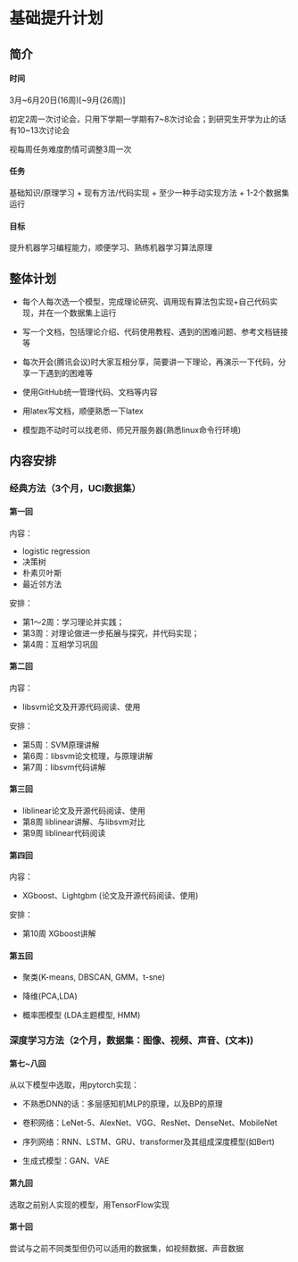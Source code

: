 # 基础提升计划



## 简介

#### 时间

 3月~6月20日(16周)[~9月(26周)]

初定2周一次讨论会，只用下学期一学期有7~8次讨论会；到研究生开学为止的话有10~13次讨论会

视每周任务难度酌情可调整3周一次

#### 任务

基础知识/原理学习 + 现有方法/代码实现 + 至少一种手动实现方法 + 1-2个数据集运行

#### 目标

提升机器学习编程能力，顺便学习、熟练机器学习算法原理



## 整体计划

- 每个人每次选一个模型，完成理论研究、调用现有算法包实现+自己代码实现，并在一个数据集上运行
- 写一个文档，包括理论介绍、代码使用教程、遇到的困难问题、参考文档链接等

- 每次开会(腾讯会议)时大家互相分享，简要讲一下理论，再演示一下代码，分享一下遇到的困难等

- 使用GitHub统一管理代码、文档等内容

- 用latex写文档，顺便熟悉一下latex

- 模型跑不动时可以找老师、师兄开服务器(熟悉linux命令行环境)

  

## 内容安排

### 经典方法（3个月，UCI数据集）

#### 第一回

内容：

- logistic regression
- 决策树
- 朴素贝叶斯
- 最近邻方法

安排：

- 第1～2周：学习理论并实践；
- 第3周：对理论做进一步拓展与探究，并代码实现；
- 第4周：互相学习巩固

#### 第二回

内容：

- libsvm论文及开源代码阅读、使用 

安排：

- 第5周：SVM原理讲解
- 第6周：libsvm论文梳理，与原理讲解
- 第7周：libsvm代码讲解

#### 第三回

- liblinear论文及开源代码阅读、使用
- 第8周 liblinear讲解、与libsvm对比
- 第9周 liblinear代码阅读

#### 第四回 

内容：

- XGboost、Lightgbm (论文及开源代码阅读、使用)

安排：

- 第10周 XGboost讲解

#### 第五回

- 聚类(K-means, DBSCAN, GMM，t-sne)

- 降维(PCA,LDA)

- 概率图模型 (LDA主题模型, HMM)





### 深度学习方法（2个月，数据集：图像、视频、声音、(文本))

#### 第七~八回

从以下模型中选取，用pytorch实现：

- 不熟悉DNN的话：多层感知机MLP的原理，以及BP的原理

- 卷积网络：LeNet-5、AlexNet、VGG、ResNet、DenseNet、MobileNet

- 序列网络：RNN、LSTM、GRU、transformer及其组成深度模型(如Bert)

- 生成式模型：GAN、VAE

#### 第九回

选取之前别人实现的模型，用TensorFlow实现

#### 第十回

尝试与之前不同类型但仍可以适用的数据集，如视频数据、声音数据